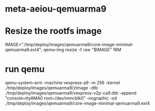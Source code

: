 # meta-aeiou-qemuarma9

# Resize the rootfs image
IMAGE="./tmp/deploy/images/qemuarma9/core-image-minimal-qemuarma9.ext4"; qemu-img resize -f raw "$IMAGE" 16M

# run qemu
qemu-system-arm -machine vexpress-a9 -m 256 -kernel ./tmp/deploy/images/qemuarma9/zImage -dtb ./tmp/deploy/images/qemuarma9/vexpress-v2p-ca9.dtb -append "console=ttyAMA0 root=/dev/mmcblk0" -nographic -sd ./tmp/deploy/images/qemuarma9/core-image-minimal-qemuarma9.ext4
